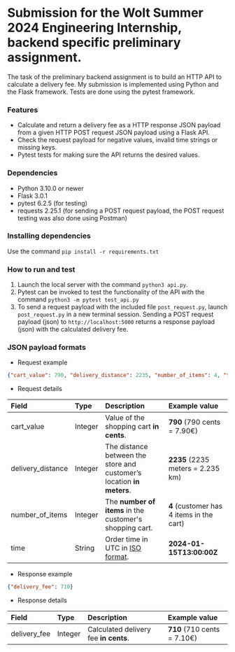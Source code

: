 # Submission for the Wolt Summer 2024 Engineering Internship, backend specific preliminary assignment.

The task of the preliminary backend assignment is to build an HTTP API to calculate a delivery fee. My submission is implemented using Python and the Flask framework. Tests are done using the pytest framework.

### Features
* Calculate and return a delivery fee as a HTTP response JSON payload from a given HTTP POST request JSON payload using a Flask API.
* Check the request payload for negative values, invalid time strings or missing keys.
* Pytest tests for making sure the API returns the desired values.


### Dependencies
* Python 3.10.0 or newer
* Flask 3.0.1
* pytest 6.2.5 (for testing)
* requests 2.25.1 (for sending a POST request payload, the POST request testing was also done using Postman)

### Installing dependencies
Use the command `pip install -r requirements.txt`

### How to run and test
1. Launch the local server with the command `python3 api.py`. 
2. Pytest can be invoked to test the functionality of the API with the command `python3 -m pytest test_api.py`
3. To send a request payload with the included file `post_request.py`, launch `post_request.py` in a new terminal session. Sending a POST request payload (json) to `http://localhost:5000` returns a response payload (json) with the calculated delivery fee.

### JSON payload formats
* Request example

```json
{"cart_value": 790, "delivery_distance": 2235, "number_of_items": 4, "time": "2024-01-15T13:00:00Z"}
```

* Request details

| Field             | Type  | Description                                                               | Example value                             |
|:---               |:---   |:---                                                                       |:---                                       |
|cart_value         |Integer|Value of the shopping cart __in cents__.                                   |__790__ (790 cents = 7.90€)                |
|delivery_distance  |Integer|The distance between the store and customer’s location __in meters__.      |__2235__ (2235 meters = 2.235 km)          |
|number_of_items    |Integer|The __number of items__ in the customer's shopping cart.                   |__4__ (customer has 4 items in the cart)   |
|time               |String |Order time in UTC in [ISO format](https://en.wikipedia.org/wiki/ISO_8601). |__2024-01-15T13:00:00Z__                   |

* Response example

```json
{"delivery_fee": 710}
```

* Response details

| Field         | Type  | Description                           | Example value             |
|:---           |:---   |:---                                   |:---                       |
|delivery_fee   |Integer|Calculated delivery fee __in cents__.  |__710__ (710 cents = 7.10€)|